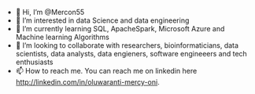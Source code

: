 - 👋 Hi, I’m @Mercon55
- 👀 I’m interested in data Science and data engineering
- 🌱 I’m currently learning SQL, ApacheSpark, Microsoft Azure and Machine learning Algorithms
- 💞️ I’m looking to collaborate with researchers, bioinformaticians, data scientists, data analysts, data engieners, software engineeers and tech enthusiasts
- 📫 How to reach me. You can reach me on linkedin here  http://linkedin.com/in/oluwaranti-mercy-oni.

<!---
Mercon55/Mercon55 is a ✨ special ✨ repository because its `README.md` (this file) appears on your GitHub profile.
You can click the Preview link to take a look at your changes.
--->
